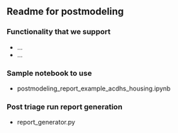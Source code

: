 ## Readme for postmodeling

### Functionality that we support
 - ...
 - ...


### Sample notebook to use
- postmodeling_report_example_acdhs_housing.ipynb

### Post triage run report generation
- report_generator.py

